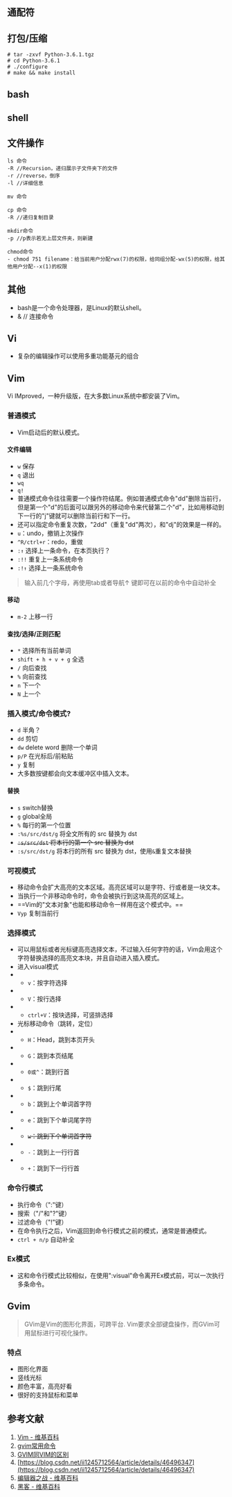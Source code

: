 ## 通配符
## 打包/压缩
```
# tar -zxvf Python-3.6.1.tgz
# cd Python-3.6.1
# ./configure
# make && make install
```
## bash
## shell
## 文件操作
```
ls 命令
-R //Recursion，递归展示子文件夹下的文件
-r //reverse，倒序
-l //详细信息

mv 命令

cp 命令
-R //递归复制目录

mkdir命令
-p //p表示若无上层文件夹，则新建

chmod命令
- chmod 751 filename：给当前用户分配rwx(7)的权限，给同组分配-wx(5)的权限，给其他用户分配--x(1)的权限

```
## 其他
- bash是一个命令处理器，是Linux的默认shell。
- & // 连接命令

## Vi
- 复杂的编辑操作可以使用多重功能基元的组合
## Vim
Vi IMproved，一种升级版，在大多数Linux系统中都安装了Vim。
### 普通模式  
- Vim启动后的默认模式。
#### 文件编辑
- `w` 保存
- `q` 退出
- `wq`
- `q!`
- 普通模式命令往往需要一个操作符结尾。例如普通模式命令"dd"删除当前行，但是第一个"d"的后面可以跟另外的移动命令来代替第二个"d"，比如用移动到下一行的"j"键就可以删除当前行和下一行。
- 还可以指定命令重复次数，"2dd"（重复"dd"两次），和"dj"的效果是一样的。
- `u`：undo，撤销上次操作
- `^R/ctrl+r`：redo，重做  
- `:↑` 选择上一条命令，在本页执行？
- `:!!` 重复上一条系统命令
- `:!↑` 选择上一条系统命令
> 输入前几个字母，再使用tab或者导航↑ 键即可在以前的命令中自动补全
#### 移动
- `m-2` 上移一行
#### 查找/选择/正则匹配
- `*` 选择所有当前单词
- `shift + h + v + g` 全选
- `/` 向后查找
- `%` 向前查找
- `n`  下一个
- `N`  上一个
### 插入模式/命令模式?
- `d` 半角？
- `dd` 剪切
- `dw` delete word 删除一个单词
- `p/P` 在光标后/前粘贴
- `y` 复制
- 大多数按键都会向文本缓冲区中插入文本。
#### 替换
- `s` switch替换
- `g` global全局
- `%` 每行的第一个位置
- `:%s/src/dst/g` 将全文所有的 src 替换为 dst
- ~~`:s/src/dst`  将本行的第一个 src 替换为 dst~~
- `:s/src/dst/g`  将本行的所有 src 替换为 dst，使用`&`重复文本替换
### 可视模式
- 移动命令会扩大高亮的文本区域。高亮区域可以是字符、行或者是一块文本。
- 当执行一个非移动命令时，命令会被执行到这块高亮的区域上。
- ==Vim的"文本对象"也能和移动命令一样用在这个模式中。== 
- `Vyp` 复制当前行
### 选择模式
- 可以用鼠标或者光标键高亮选择文本，不过输入任何字符的话，Vim会用这个字符替换选择的高亮文本块，并且自动进入插入模式。
- 进入visual模式
- - `v`：按字符选择
- - `V`：按行选择
- - `ctrl+V`：按块选择，可竖排选择
- 光标移动命令（跳转，定位）
- - `H`：Head，跳到本页开头
- - `G`：跳到本页结尾
- - `0或^`：跳到行首
- - `$`：跳到行尾
- - `b`：跳到上个单词首字符
- - `e`：跳到下个单词尾字符
- - ~~`w`：跳到下个单词首字符~~
- - `-`：跳到上一行行首
- - `+`：跳到下一行行首
### 命令行模式
- 执行命令（":"键）
- 搜索（"/"和"?"键）
- 过滤命令（"!"键）
- 在命令执行之后，Vim返回到命令行模式之前的模式，通常是普通模式。
- `ctrl + n/p`  自动补全
### Ex模式
- 这和命令行模式比较相似，在使用":visual"命令离开Ex模式前，可以一次执行多条命令。

## Gvim
> GVim是Vim的图形化界面，可跨平台.
> Vim要求全部键盘操作，而GVim可用鼠标进行可视化操作。
### 特点
- 图形化界面
- 竖线光标
- 颜色丰富，高亮好看
- 很好的支持鼠标和菜单

## 参考文献
1. [Vim - 维基百科](https://zh.wikipedia.org/zh-hans/Gvim)
2. [gvim常用命令](https://blog.csdn.net/randyfeng007/article/details/6581302)
3. [GVIM同VIM的区别](https://blog.csdn.net/xiaolei05/article/details/19755083)
4. [https://blog.csdn.net/ii1245712564/article/details/46496347](https://blog.csdn.net/ii1245712564/article/details/46496347)
5. [编辑器之战 - 维基百科](https://zh.wikipedia.org/zh-hans/编辑器之战)
6. [黑客 - 维基百科](https://zh.wikipedia.org/zh-hans/黑客)
